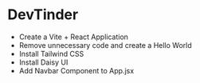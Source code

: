 # DevTinder

- Create a Vite + React Application
- Remove unnecessary code and create a Hello World 
- Install Tailwind CSS
- Install Daisy UI
- Add Navbar Component to App.jsx